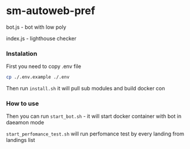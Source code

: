 # sm-autoweb-pref


bot.js - bot with low poly 

index.js - lighthouse checker


### Instalation
First you need to copy .env file

```sh
cp ./.env.example ./.env
```

Then run `install.sh` it will pull sub modules and build docker con

### How to use 

Then you can run `start_bot.sh` - it will start docker container with bot in daeamon mode

`start_perfomance_test.sh` will run perfomance test by every landing from landings list